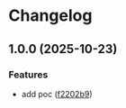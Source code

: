 # Changelog

## 1.0.0 (2025-10-23)


### Features

* add poc ([f2202b9](https://github.com/Omochice/tataku-emitter-buffer/commit/f2202b9838c8e05339cb6144a73552323b356611))
